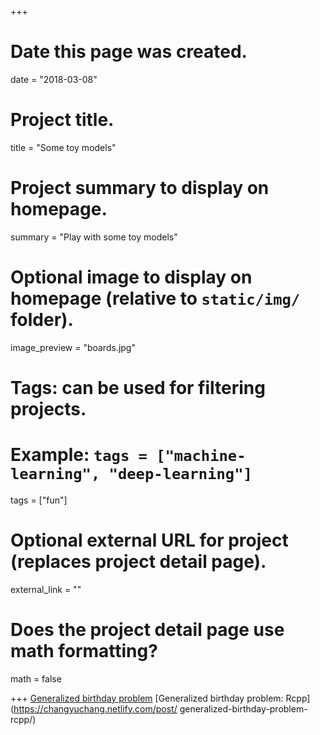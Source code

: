 +++
# Date this page was created.
date = "2018-03-08"

# Project title.
title = "Some toy models"

# Project summary to display on homepage.
summary = "Play with some toy models"

# Optional image to display on homepage (relative to `static/img/` folder).
image_preview = "boards.jpg"

# Tags: can be used for filtering projects.
# Example: `tags = ["machine-learning", "deep-learning"]`
tags = ["fun"]

# Optional external URL for project (replaces project detail page).
external_link = ""

# Does the project detail page use math formatting?
math = false

+++
[Generalized birthday problem](https://changyuchang.netlify.com/post/generalized-birthday-problem/)
[Generalized birthday problem: Rcpp](https://changyuchang.netlify.com/post/ generalized-birthday-problem-rcpp/)


